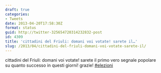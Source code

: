 ```yaml
---
draft: true
categories:
- Tweets
date: 2013-04-20T17:58:30Z
format: status
guid: http://twitter-325654720314232832-post
id: 4309
title: 'cittadini del Friuli: domani voi votate! sarete il…'
slug: /2013/04/cittadini-del-friuli-domani-voi-votate-sarete-il/
---
```


cittadini del Friuli: domani voi votate! sarete il primo vero segnale popolare su quanto successo in questi giorni! grazie! [#elezioni](http://twitter.com/search?q=%23elezioni)
